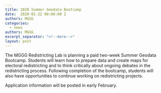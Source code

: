```yaml
---
title: 2020 Summer Geodata Bootcamp
date:  2020-01-22 00:00:00 Z
authors: MGGG
categories:
  - news
authors: MGGG
excerpt_separator: "<!--more-->"
layout: post
---
```


The MGGG Redistricting Lab is planning a paid two-week Summer Geodata Bootcamp. Students will learn how to prepare data and create maps for electoral redistricting and to think critically about ongoing debates in the redistricting process. Following completion of the bootcamp, students will also have opportunities to continue working on redistricting projects. 

Application information will be posted in early February.

<!--more-->